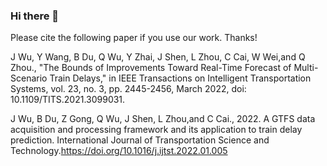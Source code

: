 ### Hi there 👋

<!--
**wujianqing/wujianqing** is a ✨ _special_ ✨ repository because its `README.md` (this file) appears on your GitHub profile.

Here are some ideas to get you started:

- 🔭 I’m currently working on ...
- 🌱 I’m currently learning ...
- 👯 I’m looking to collaborate on ...
- 🤔 I’m looking for help with ...
- 💬 Ask me about ...
- 📫 How to reach me: ...
- 😄 Pronouns: ...
- ⚡ Fun fact: ...
-->

Please cite the following paper if you use our work. Thanks!

J Wu, Y Wang, B Du, Q Wu, Y Zhai, J Shen, L Zhou, C Cai, W Wei,and Q Zhou., "The Bounds of Improvements Toward Real-Time Forecast of Multi-Scenario Train Delays," in IEEE Transactions on Intelligent Transportation Systems, vol. 23, no. 3, pp. 2445-2456, March 2022, doi: 10.1109/TITS.2021.3099031.

J Wu, B Du, Z Gong, Q Wu, J Shen, L Zhou,and C Cai., 2022. A GTFS data acquisition and processing framework and its application to train delay prediction. International Journal of Transportation Science and Technology.https://doi.org/10.1016/j.ijtst.2022.01.005
